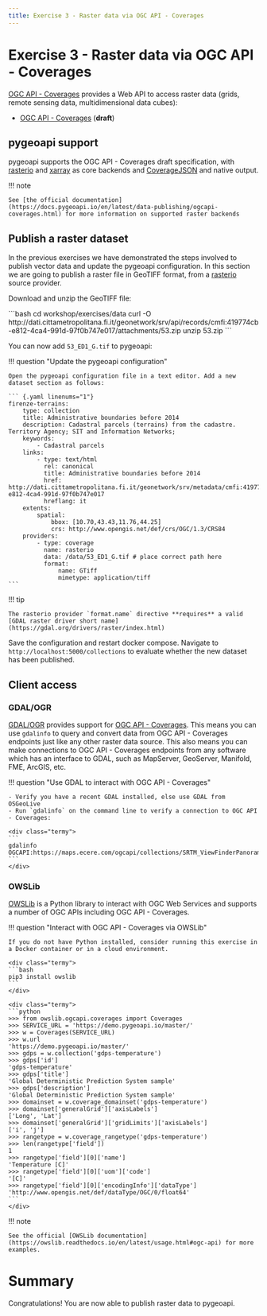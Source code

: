 ```yaml
---
title: Exercise 3 - Raster data via OGC API - Coverages
---
```


# Exercise 3 - Raster data via OGC API - Coverages

[OGC API - Coverages](https://ogcapi.ogc.org/coverages) provides a Web API to access raster
data (grids, remote sensing data, multidimensional data cubes):

* [OGC API - Coverages](https://ogcapi.ogc.org/coverages/) (**draft**)

## pygeoapi support

pygeoapi supports the OGC API - Coverages draft specification, with [rasterio](https://rasterio.readthedocs.io) and [xarray](https://docs.xarray.dev) as core backends
and [CoverageJSON](https://covjson.org) and native output.

!!! note

    See [the official documentation](https://docs.pygeoapi.io/en/latest/data-publishing/ogcapi-coverages.html) for more information on supported raster backends


## Publish a raster dataset

In the previous exercises we have demonstrated the steps involved to publish vector data and update the pygeoapi configuration. In this section we are going to
publish a raster file in GeoTIFF format, from a [rasterio](https://rasterio.readthedocs.io) source provider.

Download and unzip the GeoTIFF file:

<div class="termy">
```bash
cd workshop/exercises/data
curl -O http://dati.cittametropolitana.fi.it/geonetwork/srv/api/records/cmfi:419774cb-e812-4ca4-991d-97f0b747e017/attachments/53.zip
unzip 53.zip
```
</div>

You can now add `53_ED1_G.tif` to pygeoapi:

!!! question "Update the pygeoapi configuration"

    Open the pygeoapi configuration file in a text editor. Add a new dataset section as follows:

    ``` {.yaml linenums="1"}
    firenze-terrains:
        type: collection
        title: Administrative boundaries before 2014
        description: Cadastral parcels (terrains) from the cadastre. Territory Agency; SIT and Information Networks;
        keywords:
            - Cadastral parcels
        links:
            - type: text/html
              rel: canonical
              title: Administrative boundaries before 2014
              href: http://dati.cittametropolitana.fi.it/geonetwork/srv/metadata/cmfi:419774cb-e812-4ca4-991d-97f0b747e017
              hreflang: it
        extents:
            spatial:
                bbox: [10.70,43.43,11.76,44.25]
                crs: http://www.opengis.net/def/crs/OGC/1.3/CRS84
        providers:
            - type: coverage
              name: rasterio
              data: /data/53_ED1_G.tif # place correct path here
              format:
                  name: GTiff
                  mimetype: application/tiff
    ```

!!! tip

    The rasterio provider `format.name` directive **requires** a valid [GDAL raster driver short name](https://gdal.org/drivers/raster/index.html)

Save the configuration and restart docker compose. Navigate to `http://localhost:5000/collections` to evaluate whether the new dataset has been published.

## Client access

### GDAL/OGR

[GDAL/OGR](https://gdal.org) provides support for [OGC API - Coverages](https://gdal.org/drivers/raster/ogcapi.html). This means you can use `gdalinfo` to query and convert data from OGC API - Coverages endpoints just like any other raster data source.  This also means you can make connections to OGC API - Coverages endpoints from any software which has an interface to GDAL, such as MapServer, GeoServer, Manifold, FME, ArcGIS, etc.


!!! question "Use GDAL to interact with OGC API - Coverages"

    - Verify you have a recent GDAL installed, else use GDAL from OSGeoLive
    - Run `gdalinfo` on the command line to verify a connection to OGC API - Coverages:

    <div class="termy">
    ```
    gdalinfo OGCAPI:https://maps.ecere.com/ogcapi/collections/SRTM_ViewFinderPanorama
    ```
    </div>

### OWSLib

[OWSLib](https://owslib.readthedocs.io) is a Python library to interact with OGC Web Services and supports a number of OGC APIs including OGC API - Coverages.

!!! question "Interact with OGC API - Coverages via OWSLib"

    If you do not have Python installed, consider running this exercise in a Docker container or in a cloud environment. 

    <div class="termy">
    ```bash
    pip3 install owslib
    ``` 
    </div>

    <div class="termy">
    ```python
    >>> from owslib.ogcapi.coverages import Coverages
    >>> SERVICE_URL = 'https://demo.pygeoapi.io/master/'
    >>> w = Coverages(SERVICE_URL)
    >>> w.url
    'https://demo.pygeoapi.io/master/'
    >>> gdps = w.collection('gdps-temperature')
    >>> gdps['id']
    'gdps-temperature'
    >>> gdps['title']
    'Global Deterministic Prediction System sample'
    >>> gdps['description']
    'Global Deterministic Prediction System sample'
    >>> domainset = w.coverage_domainset('gdps-temperature')
    >>> domainset['generalGrid']['axisLabels']
    ['Long', 'Lat']
    >>> domainset['generalGrid']['gridLimits']['axisLabels']
    ['i', 'j']
    >>> rangetype = w.coverage_rangetype('gdps-temperature')
    >>> len(rangetype['field'])
    1
    >>> rangetype['field'][0]['name']
    'Temperature [C]'
    >>> rangetype['field'][0]['uom']['code']
    '[C]'
    >>> rangetype['field'][0]['encodingInfo']['dataType']
    'http://www.opengis.net/def/dataType/OGC/0/float64'
    ```
    </div>

!!! note

    See the official [OWSLib documentation](https://owslib.readthedocs.io/en/latest/usage.html#ogc-api) for more examples.

# Summary

Congratulations! You are now able to publish raster data to pygeoapi.
